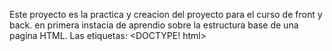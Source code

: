 Este proyecto es la practica y creacion del proyecto para el curso de front y back.
en primera instacia de aprendio sobre la estructura base de una pagina HTML.
Las etiquetas: 
<htm>
<DOCTYPE! html>
<header>
<head>
<title>
<p>
<article>
<footer>
<main>
<u>
<s>
<strong>
<meta>
<body>
<nav>
<h1><h2><h3><h3><h4><h5><h6>
<aside>
<section>
<sourse>
<href>
<div>
<spam>
<img>
<audio>
<video>
<iframe>
<trake>
<table>
<tr>
<th>
<td>


Los atributos:
lang=
name=
content=
charset=
src=
alt=
width=
height=
controls=
autoplay=
loop=
type=
poster=
frameborder=
allowfullscream
scope
summary
# Cursofront
